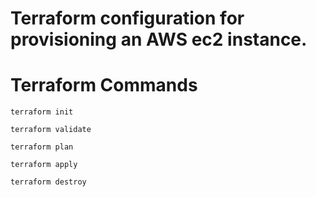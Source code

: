 # Terraform configuration for provisioning an AWS ec2 instance.

# Terraform Commands 
```
terraform init 
```

```
terraform validate
```

```
terraform plan
```

```
terraform apply
```

```
terraform destroy 
```